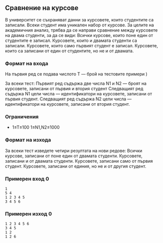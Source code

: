 ## Сравнение на курсове

В университет се съхраняват данни за курсовете, които студентите са записали. Всеки студент има уникален набор от курсове. За целите на академичния анализ, трябва да се направи сравнение между курсовете на двама студенти, за да се види:
Всички курсове, които поне един от студентите е записал.
Курсовете, които и двамата студенти са записали.
Курсовете, които само първият студент е записал.
Курсовете, които са записани от един от студентите, но не и от двамата. 


### Формат на входа

На първия ред се подава числото T — брой на тестовите примери )

За всеки тест:
Първият ред съдържа две числа N1 и N2 — броят на курсовете, записани от първия и втория студент
Следващият ред съдържа N1 цели числа — идентификатори на курсовете, записани от първия студент.
Следващият ред съдържа N2 цели числа — идентификатори на курсовете, записани от втория студент. 

### Ограничения

- 1≤T≤100 1≤N1,N2≤1000


### Формат на изхода

За всеки тест изведете четири резултата на нови редове:
Всички курсове, записани от поне един от двамата студенти.
Курсовете, записани и от двамата студенти.
Курсовете, записани само от първия студент.
Курсовете, записани от единия, но не и от другия студент. 

### Примерен вход 0

```
1 
5 4 
1 2 3 4 5 
3 4 5 6 
```

### Примерен изход 0

```
1 2 3 4 5 6 
3 4 5 
1 2 
1 2 6  
```
